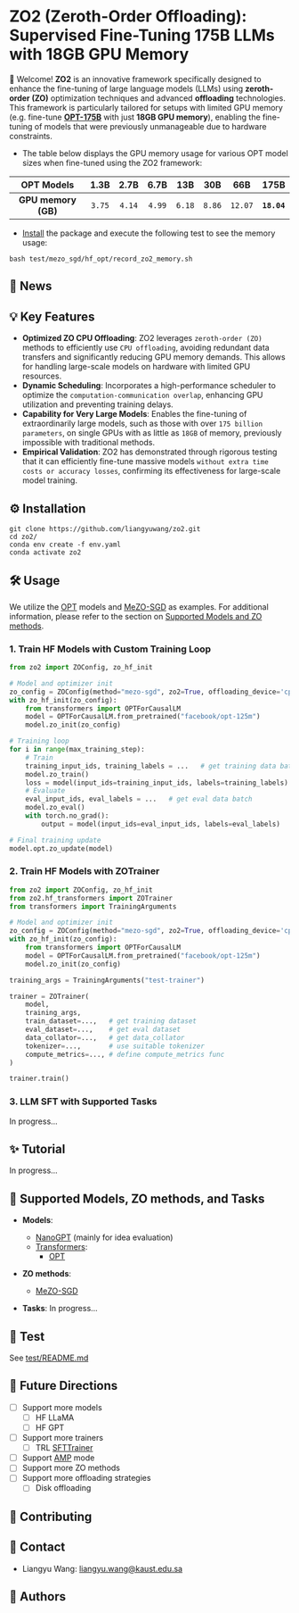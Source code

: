 # ZO2 (Zeroth-Order Offloading): Supervised Fine-Tuning 175B LLMs with 18GB GPU Memory

👋 Welcome! **ZO2** is an innovative framework specifically designed to enhance the fine-tuning of large language models (LLMs) using **zeroth-order (ZO)** optimization techniques and advanced **offloading** technologies. This framework is particularly tailored for setups with limited GPU memory (e.g. fine-tune **[OPT-175B](https://arxiv.org/abs/2205.01068)** with just **18GB GPU memory**), enabling the fine-tuning of models that were previously unmanageable due to hardware constraints.

- The table below displays the GPU memory usage for various OPT model sizes when fine-tuned using the ZO2 framework:

| OPT Models |   1.3B   |   2.7B   |   6.7B   |   13B    |   30B    |   66B    |   175B    |
|:----------:|:--------:|:--------:|:--------:|:--------:|:--------:|:--------:|:---------:|
| **GPU memory (GB)** | `3.75`| `4.14`| `4.99`| `6.18`| `8.86`|`12.07`|**`18.04`**|

- [Install](#️installation) the package and execute the following test to see the memory usage:
```shell
bash test/mezo_sgd/hf_opt/record_zo2_memory.sh
```

## 📰 News

## 💡 Key Features

- **Optimized ZO CPU Offloading**: ZO2 leverages `zeroth-order (ZO)` methods to efficiently use `CPU offloading`, avoiding redundant data transfers and significantly reducing GPU memory demands. This allows for handling large-scale models on hardware with limited GPU resources.
- **Dynamic Scheduling**: Incorporates a high-performance scheduler to optimize the `computation-communication overlap`, enhancing GPU utilization and preventing training delays.
- **Capability for Very Large Models**: Enables the fine-tuning of extraordinarily large models, such as those with over `175 billion parameters`, on single GPUs with as little as `18GB` of memory, previously impossible with traditional methods.
- **Empirical Validation**: ZO2 has demonstrated through rigorous testing that it can efficiently fine-tune massive models `without extra time costs or accuracy losses`, confirming its effectiveness for large-scale model training.

## ⚙️ Installation

```shell
git clone https://github.com/liangyuwang/zo2.git
cd zo2/
conda env create -f env.yaml
conda activate zo2
```

## 🛠️ Usage

We utilize the [OPT](https://arxiv.org/abs/2205.01068) models and [MeZO-SGD](https://arxiv.org/abs/2305.17333) as examples. For additional information, please refer to the section on [Supported Models and ZO methods](#-supported-models-zo-methods-and-tasks-support).

### 1. Train HF Models with Custom Training Loop

```python
from zo2 import ZOConfig, zo_hf_init

# Model and optimizer init
zo_config = ZOConfig(method="mezo-sgd", zo2=True, offloading_device='cpu', working_device='cuda', lr=1e-5)
with zo_hf_init(zo_config):
    from transformers import OPTForCausalLM
    model = OPTForCausalLM.from_pretrained("facebook/opt-125m")
    model.zo_init(zo_config)

# Training loop
for i in range(max_training_step):
    # Train
    training_input_ids, training_labels = ...   # get training data batch
    model.zo_train()
    loss = model(input_ids=training_input_ids, labels=training_labels)
    # Evaluate
    eval_input_ids, eval_labels = ...   # get eval data batch
    model.zo_eval()     
    with torch.no_grad():
        output = model(input_ids=eval_input_ids, labels=eval_labels)

# Final training update
model.opt.zo_update(model)
```

### 2. Train HF Models with ZOTrainer

```python
from zo2 import ZOConfig, zo_hf_init
from zo2.hf_transformers import ZOTrainer
from transformers import TrainingArguments

# Model and optimizer init
zo_config = ZOConfig(method="mezo-sgd", zo2=True, offloading_device='cpu', working_device='cuda', lr=1e-5)
with zo_hf_init(zo_config):
    from transformers import OPTForCausalLM
    model = OPTForCausalLM.from_pretrained("facebook/opt-125m")
    model.zo_init(zo_config)

training_args = TrainingArguments("test-trainer")

trainer = ZOTrainer(
    model,
    training_args,
    train_dataset=...,   # get training dataset
    eval_dataset=...,    # get eval dataset
    data_collator=...,   # get data_collator
    tokenizer=...,       # use suitable tokenizer
    compute_metrics=..., # define compute_metrics func
)

trainer.train()
```

### 3. LLM SFT with Supported Tasks

In progress...

## ✨ Tutorial

In progress...

## 🤖 Supported Models, ZO methods, and Tasks

- **Models**:

  * [NanoGPT](https://github.com/karpathy/build-nanogpt/blob/master/train_gpt2.py)   (mainly for idea evaluation)
  * [Transformers](https://github.com/huggingface/transformers):
    * [OPT](https://arxiv.org/abs/2205.01068)
- **ZO methods**:

  * [MeZO-SGD](https://arxiv.org/abs/2305.17333)
- **Tasks**: In progress...

## 🧪 Test

See [test/README.md](test/README.md)

## 🧭 Future Directions

- [ ] Support more models
  - [ ] HF LLaMA
  - [ ] HF GPT
- [ ] Support more trainers
  - [ ] TRL [SFTTrainer](https://huggingface.co/docs/trl/sft_trainer)
- [ ] Support [AMP](https://pytorch.org/tutorials/recipes/recipes/amp_recipe.html) mode
- [ ] Support more ZO methods
- [ ] Support more offloading strategies
  - [ ] Disk offloading

## 🚶 Contributing

## 📲 Contact
* Liangyu Wang: liangyu.wang@kaust.edu.sa

## 👥 Authors
